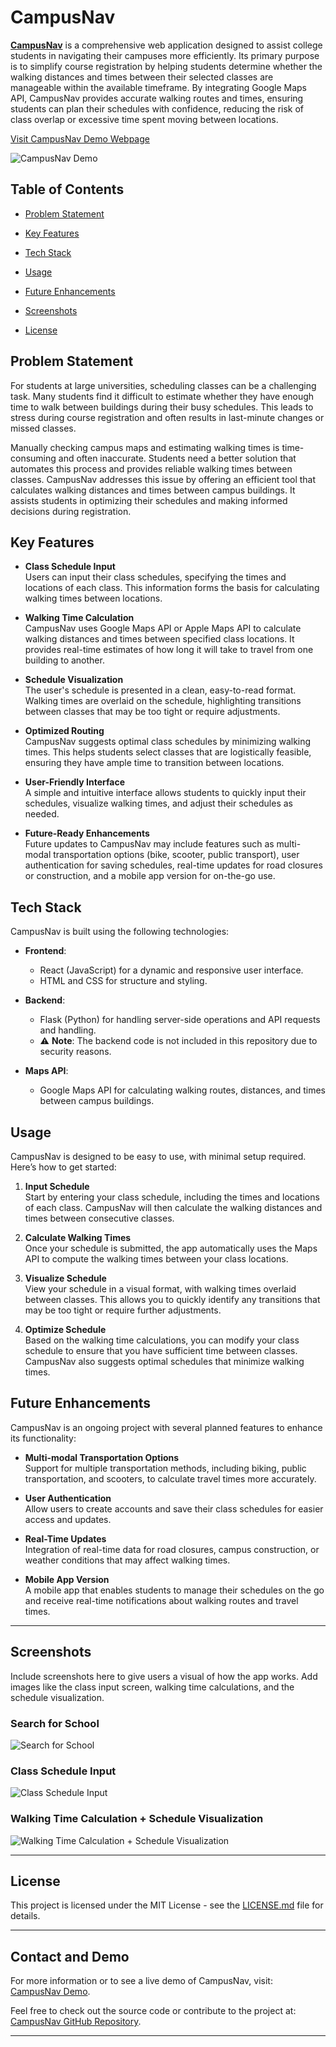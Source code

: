 # CampusNav

**[CampusNav](https://campusnav-test.netlify.app/)** is a comprehensive web application designed to assist college students in navigating their campuses more efficiently. Its primary purpose is to simplify course registration by helping students determine whether the walking distances and times between their selected classes are manageable within the available timeframe. By integrating Google Maps API, CampusNav provides accurate walking routes and times, ensuring students can plan their schedules with confidence, reducing the risk of class overlap or excessive time spent moving between locations.

[Visit CampusNav Demo Webpage](https://campusnav-test.netlify.app/)

![CampusNav Demo](./frontend/src/assets/main-page.png)

## Table of Contents
- [Problem Statement](#problem-statement)
- [Key Features](#key-features)
- [Tech Stack](#tech-stack)
- [Usage](#usage)
- [Future Enhancements](#future-enhancements)
- [Screenshots](#screenshots)

- [License](#license)

## Problem Statement

For students at large universities, scheduling classes can be a challenging task. Many students find it difficult to estimate whether they have enough time to walk between buildings during their busy schedules. This leads to stress during course registration and often results in last-minute changes or missed classes.

Manually checking campus maps and estimating walking times is time-consuming and often inaccurate. Students need a better solution that automates this process and provides reliable walking times between classes. CampusNav addresses this issue by offering an efficient tool that calculates walking distances and times between campus buildings. It assists students in optimizing their schedules and making informed decisions during registration.

## Key Features

- **Class Schedule Input**  
  Users can input their class schedules, specifying the times and locations of each class. This information forms the basis for calculating walking times between locations.
  
- **Walking Time Calculation**  
  CampusNav uses Google Maps API or Apple Maps API to calculate walking distances and times between specified class locations. It provides real-time estimates of how long it will take to travel from one building to another.

- **Schedule Visualization**  
  The user's schedule is presented in a clean, easy-to-read format. Walking times are overlaid on the schedule, highlighting transitions between classes that may be too tight or require adjustments.

- **Optimized Routing**  
  CampusNav suggests optimal class schedules by minimizing walking times. This helps students select classes that are logistically feasible, ensuring they have ample time to transition between locations.

- **User-Friendly Interface**  
  A simple and intuitive interface allows students to quickly input their schedules, visualize walking times, and adjust their schedules as needed.

- **Future-Ready Enhancements**  
  Future updates to CampusNav may include features such as multi-modal transportation options (bike, scooter, public transport), user authentication for saving schedules, real-time updates for road closures or construction, and a mobile app version for on-the-go use.

## Tech Stack

CampusNav is built using the following technologies:

- **Frontend**:  
  - React (JavaScript) for a dynamic and responsive user interface.
  - HTML and CSS for structure and styling.

- **Backend**:  
  - Flask (Python) for handling server-side operations and API requests and handling.
  - ⚠️ **Note**: The backend code is not included in this repository due to security reasons.

- **Maps API**:  
  - Google Maps API for calculating walking routes, distances, and times between campus buildings.

## Usage

CampusNav is designed to be easy to use, with minimal setup required. Here’s how to get started:

1. **Input Schedule**  
   Start by entering your class schedule, including the times and locations of each class. CampusNav will then calculate the walking distances and times between consecutive classes.

2. **Calculate Walking Times**  
   Once your schedule is submitted, the app automatically uses the Maps API to compute the walking times between your class locations.

3. **Visualize Schedule**  
   View your schedule in a visual format, with walking times overlaid between classes. This allows you to quickly identify any transitions that may be too tight or require further adjustments.

4. **Optimize Schedule**  
   Based on the walking time calculations, you can modify your class schedule to ensure that you have sufficient time between classes. CampusNav also suggests optimal schedules that minimize walking times.


## Future Enhancements

CampusNav is an ongoing project with several planned features to enhance its functionality:

- **Multi-modal Transportation Options**  
  Support for multiple transportation methods, including biking, public transportation, and scooters, to calculate travel times more accurately.

- **User Authentication**  
  Allow users to create accounts and save their class schedules for easier access and updates.

- **Real-Time Updates**  
  Integration of real-time data for road closures, campus construction, or weather conditions that may affect walking times.

- **Mobile App Version**  
  A mobile app that enables students to manage their schedules on the go and receive real-time notifications about walking routes and travel times.

---

## Screenshots

Include screenshots here to give users a visual of how the app works. Add images like the class input screen, walking time calculations, and the schedule visualization.

### Search for School
![Search for School](./frontend/src/assets/step-1.png)

### Class Schedule Input
![Class Schedule Input](./frontend/src/assets/step-2.png)

### Walking Time Calculation + Schedule Visualization
![Walking Time Calculation + Schedule Visualization](./frontend/src/assets/step-4.png)


---

## License

This project is licensed under the MIT License - see the [LICENSE.md](LICENSE.md) file for details.

---

## Contact and Demo

For more information or to see a live demo of CampusNav, visit: [CampusNav Demo](https://campusnav-test.netlify.app/).

Feel free to check out the source code or contribute to the project at: [CampusNav GitHub Repository](https://github.com/hscho421/CampusNav.git).

---
